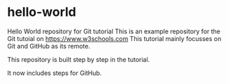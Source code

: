 # hello-world
Hello World repository for Git tutorial
This is an example repository for the Git tutoial on https://www.w3schools.com
This tutorial mainly focusses on Git and GitHub as its remote.

This repository is built step by step in the tutorial.

It now includes steps for GitHub.


